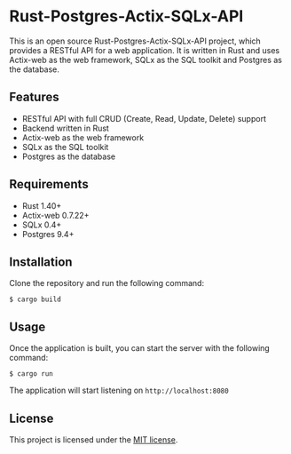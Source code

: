 # Rust-Postgres-Actix-SQLx-API

This is an open source Rust-Postgres-Actix-SQLx-API project, which provides a RESTful API for a web application. It is written in Rust and uses Actix-web as the web framework, SQLx as the SQL toolkit and Postgres as the database.

## Features

- RESTful API with full CRUD (Create, Read, Update, Delete) support
- Backend written in Rust
- Actix-web as the web framework
- SQLx as the SQL toolkit
- Postgres as the database


## Requirements

- Rust 1.40+
- Actix-web 0.7.22+
- SQLx 0.4+
- Postgres 9.4+

## Installation
Clone the repository and run the following command:

```
$ cargo build
```

## Usage

Once the application is built, you can start the server with the following command:
```
$ cargo run
```
The application will start listening on `http://localhost:8080`

## License
This project is licensed under the [MIT license](https://github.com/username/project/blob/master/LICENSE).